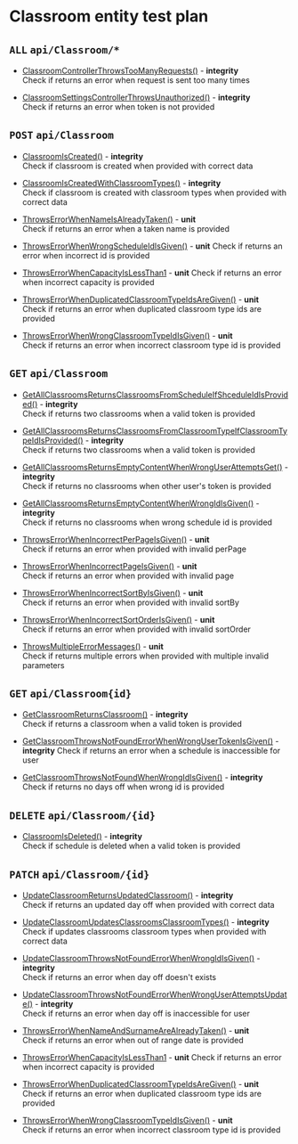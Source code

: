 # Classroom entity test plan

## `ALL` `api/Classroom/*`

- [ClassroomControllerThrowsTooManyRequests()](../Entities/EClassroom/ClassroomController.test.cs) - **integrity**  
  Check if returns an error when request is sent too many times

- [ClassroomSettingsControllerThrowsUnauthorized()](../Entities/EClassroom/ClassroomController.test.cs) - **integrity**  
  Check if returns an error when token is not provided

## `POST` `api/Classroom`

- [ClassroomIsCreated()](../Entities/EClassroom/ClassroomController.test.cs) - **integrity**  
  Check if classroom is created when provided with correct data

- [ClassroomIsCreatedWithClassroomTypes()](../Entities/EClassroom/ClassroomController.test.cs) - **integrity**  
  Check if classroom is created with classroom types when provided with correct data

- [ThrowsErrorWhenNameIsAlreadyTaken()](../Entities/EClassroom/CreateClassroomCommand.unit.cs) - **unit**  
  Check if returns an error when a taken name  is provided

- [ThrowsErrorWhenWrongScheduleIdIsGiven()](../Entities/EClassroom/CreateClassroomCommand.unit.cs) - **unit** 
  Check if returns an error when incorrect id is provided

- [ThrowsErrorWhenCapacityIsLessThan1](../Entities/EClassroom/CreateClassroomCommand.unit.cs) - **unit** 
  Check if returns an error when incorrect capacity is provided

- [ThrowsErrorWhenDuplicatedClassroomTypeIdsAreGiven()](../Entities/EClassroom/CreateClassroomCommand.unit.cs) - **unit** 			
  Check if returns an error when duplicated classroom type ids are provided

- [ThrowsErrorWhenWrongClassroomTypeIdIsGiven()](../Entities/EClassroom/CreateClassroomCommand.unit.cs) - **unit** 			
  Check if returns an error when incorrect classroom type id is provided

## `GET` `api/Classroom`

- [GetAllClassroomsReturnsClassroomsFromScheduleIfShceduleIdIsProvided()](../Entities/EClassroom/ClassroomController.test.cs) - **integrity**  
  Check if returns two classrooms when a valid token is provided

- [GetAllClassroomsReturnsClassroomsFromClassroomTypeIfClassroomTypeIdIsProvided()](../Entities/EClassroom/ClassroomController.test.cs) - **integrity**  
  Check if returns two classrooms when a valid token is provided

- [GetAllClassroomsReturnsEmptyContentWhenWrongUserAttemptsGet()](../Entities/EClassroom/ClassroomController.test.cs) - **integrity**  
  Check if returns no classrooms when other user's token is provided

- [GetAllClassroomsReturnsEmptyContentWhenWrongIdIsGiven()](../Entities/EClassroom/ClassroomController.test.cs) - **integrity**  
  Check if returns no classrooms when wrong schedule id is provided

- [ThrowsErrorWhenIncorrectPerPageIsGiven()](../Entities/EClassroom/Queries/GetAllClassroom.unit.cs) - **unit**  
  Check if returns an error when provided with invalid perPage

- [ThrowsErrorWhenIncorrectPageIsGiven()](../Entities/EClassroom/Queries/GetAllClassroom.unit.cs) - **unit**  
  Check if returns an error when provided with invalid page

- [ThrowsErrorWhenIncorrectSortByIsGiven()](../Entities/EClassroom/Queries/GetAllClassroom.unit.cs) - **unit**  
  Check if returns an error when provided with invalid sortBy

- [ThrowsErrorWhenIncorrectSortOrderIsGiven()](../Entities/EClassroom/Queries/GetAllClassroom.unit.cs) - **unit**  
  Check if returns an error when provided with invalid sortOrder

- [ThrowsMultipleErrorMessages()](../Entities/EClassroom/Queries/GetAllClassroom.unit.cs) - **unit**  
  Check if returns multiple errors when provided with multiple invalid parameters

## `GET` `api/Classroom{id}`

- [GetClassroomReturnsClassroom()](../Entities/EClassroom/ClassroomController.test.cs) - **integrity**  
  Check if returns a classroom when a valid token is provided

- [GetClassroomThrowsNotFoundErrorWhenWrongUserTokenIsGiven()](../Entities/EClassroom/ClassroomController.test.cs) - **integrity** 
  Check if returns an error when a schedule is inaccessible for user

- [GetClassroomThrowsNotFoundWhenWrongIdIsGiven()](../Entities/EClassroom/ClassroomController.test.cs) - **integrity**  
  Check if returns no days off when wrong id is provided

## `DELETE` `api/Classroom/{id}`

- [ClassroomIsDeleted()](../Entities/EClassroom/ClassroomController.test.cs) - **integrity**  
  Check if schedule is deleted when a valid token is provided

## `PATCH` `api/Classroom/{id}`

- [UpdateClassroomReturnsUpdatedClassroom()](../Entities/EClassroom/ClassroomController.test.cs) - **integrity**  
  Check if returns an updated day off when provided with correct data

- [UpdateClassroomUpdatesClassroomsClassroomTypes()](../Entities/EClassroom/ClassroomController.test.cs) - **integrity**  
  Check if updates classrooms classroom types when provided with correct data

- [UpdateClassroomThrowsNotFoundErrorWhenWrongIdIsGiven()](../Entities/EClassroom/ClassroomController.test.cs) - **integrity**  
  Check if returns an error when day off doesn't exists

- [UpdateClassroomThrowsNotFoundErrorWhenWrongUserAttemptsUpdate()](../Entities/EClassroom/ClassroomController.test.cs) - **integrity**  
  Check if returns an error when day off is inaccessible for user

- [ThrowsErrorWhenNameAndSurnameAreAlreadyTaken()](../Entities/EClassroom/Commands/UpdateClassroomCommand.unit.cs) - **unit**  
  Check if returns an error when out of range date is provided

- [ThrowsErrorWhenCapacityIsLessThan1](../Entities/EClassroom/UpdateClassroomCommand.unit.cs) - **unit** 
  Check if returns an error when incorrect capacity is provided

- [ThrowsErrorWhenDuplicatedClassroomTypeIdsAreGiven()](../Entities/EClassroom/UpdateClassroomCommand.unit.cs) - **unit** 			
  Check if returns an error when duplicated classroom type ids are provided

- [ThrowsErrorWhenWrongClassroomTypeIdIsGiven()](../Entities/EClassroom/UpdateClassroomCommand.unit.cs) - **unit** 			
  Check if returns an error when incorrect classroom type id is provided


